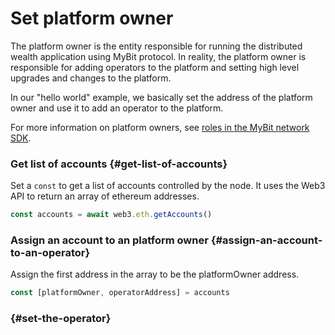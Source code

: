 # Set platform owner

The platform owner is the entity responsible for running the distributed wealth application using MyBit protocol. In reality, the platform owner is responsible for adding operators to the platform and setting high level upgrades and changes to the platform. 

In our "hello world" example, we basically set the address of the platform owner and use it to add an operator to the platform. 

For more information on platform owners, see [roles in the MyBit network SDK](https://developer.mybit.io/network/#roles).

### Get list of accounts  {#get-list-of-accounts}

Set a `const` to get a list of accounts controlled by the node. It uses the Web3 API to return an array of ethereum addresses.

```javascript
const accounts = await web3.eth.getAccounts()
```

### Assign an account to an platform owner {#assign-an-account-to-an-operator}

Assign the first address in the array to be the platformOwner address. 

```javascript
const [platformOwner, operatorAddress] = accounts
```



###  {#set-the-operator}



